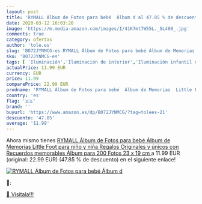 ```yaml
---
layout: post
title: 'RYMALL Álbum de Fotos para bebé  Álbum d al 47.85 % de descuento'
date: 2020-03-12 16:03:20
image: 'https://m.media-amazon.com/images/I/41K7mt7W55L._SL400_.jpg'
comments: true
category: ofertas
author: 'tole.es'
slug: 'B072JYNMCG-es RYMALL Álbum de Fotos para bebé Álbum de Memorias Little...'
sku: 'B072JYNMCG-es'
tags: [ 'Iluminación','Iluminación de interior','Iluminación infantil nocturna','Lámparas e iluminación infantil','Monos para bebés niño','Ropa','Ropa de una pieza para bebés niño','Ropa para bebés','Ropa para bebés niño','bebé', ]
actualPrice: 11.99 EUR
currency: EUR
price: 11.99
comparePrice: 22.99 EUR
prodname: 'RYMALL Álbum de Fotos para bebé  Álbum de Memorias  Little Foot para niño y niña  Regalos Originales y únicos con Recuerdos memorables  Álbum para 200 Fotos  23 x 19 cm '
country: 'es'
flag: '🇪🇸'
brand: ''
buyurl: 'https://www.amazon.es/dp/B072JYNMCG/?tag=tolees-21'
descuento: '47.85'
average: '11.99'
---
```


Ahora mismo tienes [RYMALL Álbum de Fotos para bebé  Álbum de Memorias  Little Foot para niño y niña  Regalos Originales y únicos con Recuerdos memorables  Álbum para 200 Fotos  23 x 19 cm ](https://www.amazon.es/dp/B072JYNMCG/?tag=tolees-21) a 11.99 EUR (original: 22.99 EUR) (47.85 %  de descuento) en el siguiente enlace!

[![RYMALL Álbum de Fotos para bebé  Álbum d](https://m.media-amazon.com/images/I/41K7mt7W55L._SL400_.jpg)](https://www.amazon.es/dp/B072JYNMCG/?tag=tolees-21)

🔎:


[🛒 Visítala!!!](https://www.amazon.es/dp/B072JYNMCG/?tag=tolees-21)

